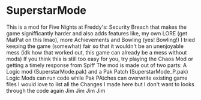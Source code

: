 # SuperstarMode

This is a mod for Five Nights at Freddy's: Security Breach that makes the game signifficantly harder and also adds features like, my own LORE (get MatPat on this lmao), more Achievements and Bowling (yes! Bowling!)
I tried keeping the game (somewhat) fair so that it wouldn't be an unenjoyable mess (idk how that worked out, this game can already be a mess without mods)
If you think this is still too easy for you, try playing the Chaos Mod or getting a timely response from Spiff
The mod is made out of two parts: A Logic mod (SuperstarMode.pak) and a Pak Patch (SuperstarMode_P.pak)
Logic Mods can run code while Pak PAtches can overwrite existing game files
I would love to list all the Changes I made here but I don't want to looks through the code again
Jim
Jim
Jim
Jim
